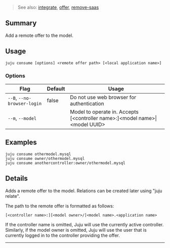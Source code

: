 > See also: [integrate](/t/10207), [offer](/t/10080), [remove-saas](/t/10087)

## Summary
Add a remote offer to the model.

## Usage
```juju consume [options] <remote offer path> [<local application name>]```

### Options
| Flag | Default | Usage |
| --- | --- | --- |
| `--B`, `--no-browser-login` | false | Do not use web browser for authentication |
| `--m`, `--model` |  | Model to operate in. Accepts [&lt;controller name&gt;:]&lt;model name&gt;&#x7c;&lt;model UUID&gt; |

## Examples

    juju consume othermodel.mysql
    juju consume owner/othermodel.mysql
    juju consume anothercontroller:owner/othermodel.mysql


## Details
Adds a remote offer to the model. Relations can be created later using "juju relate".

The path to the remote offer is formatted as follows:

    [<controller name>:][<model owner>/]<model name>.<application name>
        
If the controller name is omitted, Juju will use the currently active
controller. Similarly, if the model owner is omitted, Juju will use the user
that is currently logged in to the controller providing the offer.


---

